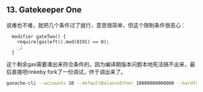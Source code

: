 ## 13. Gatekeeper One

说难也不难，就把几个条件过了就行，意思很简单，但这个限制条件很恶心：

```
  modifier gateTwo() {
    require(gasleft().mod(8191) == 0);
    _;
  }
```

这个剩余gas需要凑出来符合条件的。因为编译期版本问题本地死活搞不出来，最后直接吧rinkeby fork了一份调试，终于调出来了。

```sh
ganache-cli --accounts 10 --defaultBalanceEther 10000000000000 --hardfork istanbul --fork https://rinkeby.infura.io/v3/<api> --gasLimit 12000000 --mnemonic brownie --port 8545 --chain.chainId 1
```

